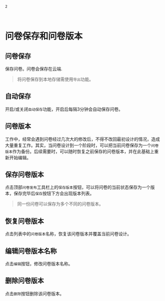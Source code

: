 ```index
2
```

```tag

```

```summary

```
# 问卷保存和问卷版本

## 问卷保存
保存问卷。问卷会保存在云端.

> 将问卷保存到本地存储需使用`导出`功能。

## 自动保存
开启/或关闭`自动保存`功能，开启后每隔3分钟会自动保存问卷。

## 问卷版本
工作中，经常会遇到问卷经过几次大的修改后，不得不改回最初设计的情况，造成大量重复工作。其实，当问卷设计到一个阶段时，可以把当前问卷保存为一个`问卷版本`作为备份。后续需要时，可以随时恢复之前保存的问卷版本，并在此基础上重新开始编辑。

## 保存问卷版本
点击顶部`问卷发布`工具栏上的`保存版本`按钮，可以将问卷的当前状态保存为一个版本，保存完毕后`保存`按钮下方会出现版本列表。

> 同一份问卷可以保存为多个不同的问卷版本。

## 恢复问卷版本
点击列表中的`问卷版本`名称，恢复该问卷版本并覆盖当前问卷设计。

## 编辑问卷版本名称
点击`编辑`按钮，修改问卷版本名称。

## 删除问卷版本
点击`删除`按钮删除该问卷版本。

